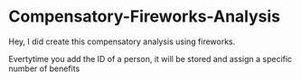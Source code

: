 # Compensatory-Fireworks-Analysis

Hey, I did create this compensatory analysis using fireworks. 

Evertytime you add the ID of a person, it will be stored and assign a specific number of benefits
